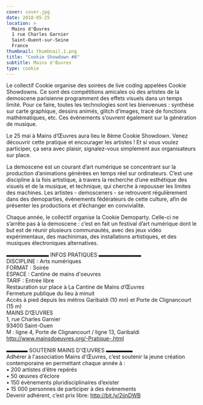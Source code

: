 ```yaml
---
cover: cover.jpg
date: 2018-05-25
location: >
  Mains d'Œuvres
  1 rue Charles Garnier
  Saint-Ouent-sur-Seine
  France
thumbnail: thumbnail.1.png
title: "Cookie Showdown #8"
subtitle: Mains d'Œuvres
type: cookie
---
```


Le collectif Cookie organise des soirées de live coding appelées Cookie Showdowns. Ce sont des compétitions amicales où des artistes de la demoscene parisienne programment des effets visuels dans un temps limité. Pour ce faire, toutes les technologies sont les bienvenues : synthèse sur carte graphique, dessins animés, glitch d’images, tracé de fonctions mathématiques, etc. Ces évènements s’ouvrent également sur la génération de musique.

Le 25 mai à Mains d’Œuvres aura lieu le 8ème Cookie Showdown. Venez découvrir cette pratique et encourager les artistes ! Et si vous voulez participer, ça sera avec plaisir, signalez-vous simplement aux organisateurs sur place.

La demoscene est un courant d’art numérique se concentrant sur la production d’animations générées en temps réel sur ordinateurs. C’est une discipline à la fois artistique, à travers la recherche d’une esthétique des visuels et de la musique, et technique, qui cherche à repousser les limites des machines. Les artistes - demosceners - se retrouvent régulièrement dans des demoparties, évènements fédérateurs de cette culture, afin de présenter les productions et d’échanger en convivialité.

Chaque année, le collectif organise la Cookie Demoparty. Celle-ci ne s’arrête pas à la demoscene : c’est en fait un festival d’art numérique dont le but est de réunir plusieurs communautés, avec des jeux vidéo expérimentaux, des machinimas, des installations artistiques, et des musiques électroniques alternatives.

▬▬▬▬▬▬▬▬ INFOS PRATIQUES ▬▬▬▬▬▬▬▬  
DISCIPLINE : Arts numériques  
FORMAT : Soirée  
ESPACE : Cantine de mains d'oeuvres  
TARIF : Entrée libre  
Restauration sur place à La Cantine de Mains d’Œuvres  
Fermeture publique du lieu à minuit  
Accès à pied depuis les métros Garibaldi (10 mn) et Porte de Clignancourt (15 m)  
MAINS D’ŒUVRES  
1, rue Charles Garnier  
93400 Saint-Ouen  
M : ligne 4, Porte de Clignancourt / ligne 13, Garibaldi  
http://www.mainsdoeuvres.org/-Pratique-.html

▬▬▬▬ SOUTENIR MAINS D'ŒUVRES ▬▬▬▬▬  
Adhérer à l'association Mains d'Œuvres, c’est soutenir la jeune création contemporaine en permettant chaque année à :  
• 200 artistes d’être repérés  
• 50 œuvres d’éclore  
• 150 évènements pluridisciplinaires d’exister  
• 15 000 personnes de participer à des évènements  
Devenir adhérent, c’est prix libre: http://bit.ly/2jjnDWB
